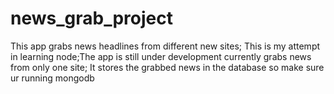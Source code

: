 # news_grab_project
This app grabs news headlines from different new sites; This is my attempt in learning node;The app is still under development currently grabs news from only one site; It stores the grabbed news in the database so make sure ur running mongodb
